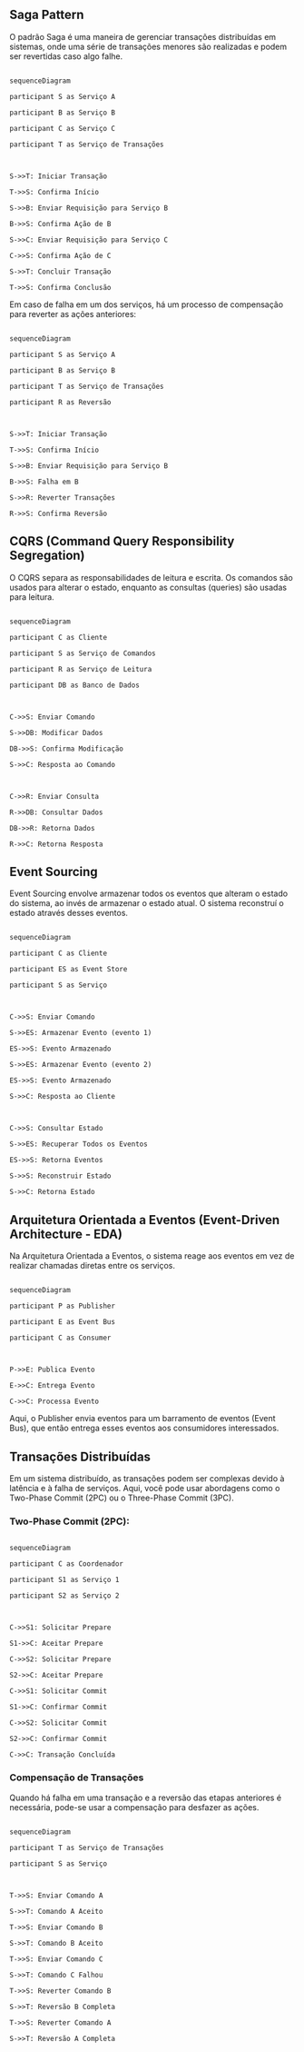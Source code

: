 ## Saga Pattern
O padrão Saga é uma maneira de gerenciar transações distribuídas em sistemas, onde uma série de transações menores são realizadas e podem ser revertidas caso algo falhe.



```mermaid

sequenceDiagram

participant S as Serviço A

participant B as Serviço B

participant C as Serviço C

participant T as Serviço de Transações



S->>T: Iniciar Transação

T->>S: Confirma Início

S->>B: Enviar Requisição para Serviço B

B->>S: Confirma Ação de B

S->>C: Enviar Requisição para Serviço C

C->>S: Confirma Ação de C

S->>T: Concluir Transação

T->>S: Confirma Conclusão

```

Em caso de falha em um dos serviços, há um processo de compensação para reverter as ações anteriores:



```mermaid

sequenceDiagram

participant S as Serviço A

participant B as Serviço B

participant T as Serviço de Transações

participant R as Reversão



S->>T: Iniciar Transação

T->>S: Confirma Início

S->>B: Enviar Requisição para Serviço B

B->>S: Falha em B

S->>R: Reverter Transações

R->>S: Confirma Reversão

```



## CQRS (Command Query Responsibility Segregation)
O CQRS separa as responsabilidades de leitura e escrita. Os comandos são usados para alterar o estado, enquanto as consultas (queries) são usadas para leitura.



```mermaid

sequenceDiagram

participant C as Cliente

participant S as Serviço de Comandos

participant R as Serviço de Leitura

participant DB as Banco de Dados



C->>S: Enviar Comando

S->>DB: Modificar Dados

DB->>S: Confirma Modificação

S->>C: Resposta ao Comando



C->>R: Enviar Consulta

R->>DB: Consultar Dados

DB->>R: Retorna Dados

R->>C: Retorna Resposta

```



## Event Sourcing
Event Sourcing envolve armazenar todos os eventos que alteram o estado do sistema, ao invés de armazenar o estado atual. O sistema reconstruí o estado através desses eventos.



```mermaid

sequenceDiagram

participant C as Cliente

participant ES as Event Store

participant S as Serviço



C->>S: Enviar Comando

S->>ES: Armazenar Evento (evento 1)

ES->>S: Evento Armazenado

S->>ES: Armazenar Evento (evento 2)

ES->>S: Evento Armazenado

S->>C: Resposta ao Cliente



C->>S: Consultar Estado

S->>ES: Recuperar Todos os Eventos

ES->>S: Retorna Eventos

S->>S: Reconstruir Estado

S->>C: Retorna Estado

```

## Arquitetura Orientada a Eventos (Event-Driven Architecture - EDA)
Na Arquitetura Orientada a Eventos, o sistema reage aos eventos em vez de realizar chamadas diretas entre os serviços.



```mermaid

sequenceDiagram

participant P as Publisher

participant E as Event Bus

participant C as Consumer



P->>E: Publica Evento

E->>C: Entrega Evento

C->>C: Processa Evento

```



Aqui, o Publisher envia eventos para um barramento de eventos (Event Bus), que então entrega esses eventos aos consumidores interessados.



## Transações Distribuídas
Em um sistema distribuído, as transações podem ser complexas devido à latência e à falha de serviços. Aqui, você pode usar abordagens como o Two-Phase Commit (2PC) ou o Three-Phase Commit (3PC).



### Two-Phase Commit (2PC):



```mermaid

sequenceDiagram

participant C as Coordenador

participant S1 as Serviço 1

participant S2 as Serviço 2



C->>S1: Solicitar Prepare

S1->>C: Aceitar Prepare

C->>S2: Solicitar Prepare

S2->>C: Aceitar Prepare

C->>S1: Solicitar Commit

S1->>C: Confirmar Commit

C->>S2: Solicitar Commit

S2->>C: Confirmar Commit

C->>C: Transação Concluída

```

### Compensação de Transações
Quando há falha em uma transação e a reversão das etapas anteriores é necessária, pode-se usar a compensação para desfazer as ações.


```mermaid

sequenceDiagram

participant T as Serviço de Transações

participant S as Serviço



T->>S: Enviar Comando A

S->>T: Comando A Aceito

T->>S: Enviar Comando B

S->>T: Comando B Aceito

T->>S: Enviar Comando C

S->>T: Comando C Falhou

T->>S: Reverter Comando B

S->>T: Reversão B Completa

T->>S: Reverter Comando A

S->>T: Reversão A Completa

```

